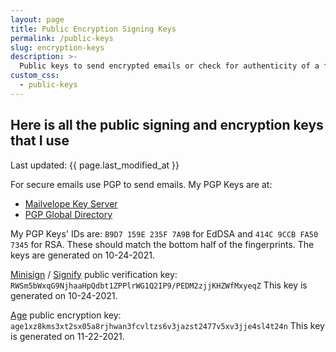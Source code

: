 ```yaml
---
layout: page
title: Public Encryption Signing Keys
permalink: /public-keys
slug: encryption-keys
description: >-
  Public keys to send encrypted emails or check for authenticity of a file.
custom_css:
  - public-keys
---
```


## Here is all the public signing and encryption keys that I use

Last updated: {{ page.last_modified_at }}

For secure emails use PGP to send emails. My PGP Keys are at:

- [Mailvelope Key Server](https://keys.mailvelope.com)
- [PGP Global Directory](https://keyserver.pgp.com/)

My PGP Keys' IDs are:
`B9D7 159E 235F 7A9B` for EdDSA and
`414C 9CCB FA50 7345` for RSA. These should match the bottom half
of the fingerprints. The keys are generated on 10-24-2021.

[Minisign](https://jedisct1.github.io/minisign/) /
[Signify](https://github.com/aperezdc/signify) public verification key:
`RWSm5bWxqG9NjhaaHpQdbt1ZPPlrWG1Q2IP9/PEDM2zjjKHZWfMxyeqZ`
This key is generated on 10-24-2021.

[Age](https://age-encryption.org) public encryption key:
`age1xz8kms3xt2sx05a8rjhwan3fcvltzs6v3jazst2477v5xv3jje4sl4t24n`
This key is generated on 11-22-2021.
